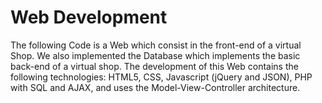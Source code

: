 # Web Development
The following Code is a Web which consist in the front-end of a virtual Shop. 
We also implemented the Database which implements the basic back-end of a virtual shop. 
The development of this Web contains the following technologies: 
HTML5, CSS, Javascript (jQuery and JSON), PHP with SQL and AJAX, and uses the Model-View-Controller architecture.
